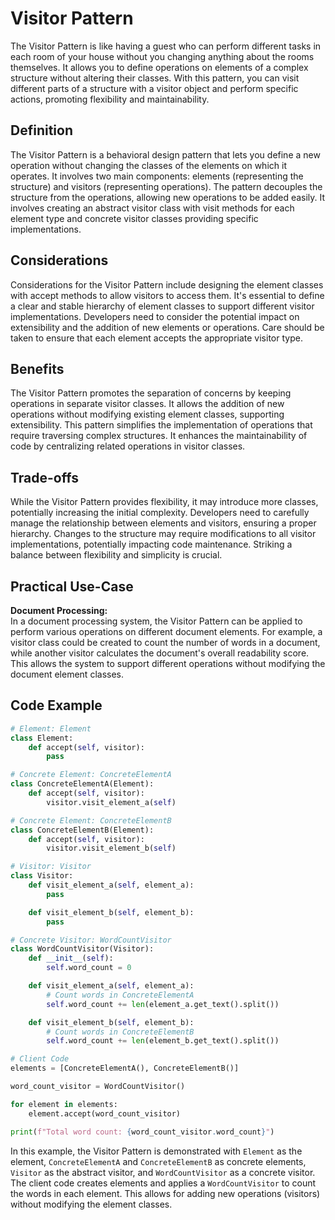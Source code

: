 # Visitor Pattern

The Visitor Pattern is like having a guest who can perform different tasks in each room of your house without you changing anything about the rooms themselves. It allows you to define operations on elements of a complex structure without altering their classes. With this pattern, you can visit different parts of a structure with a visitor object and perform specific actions, promoting flexibility and maintainability.

## Definition

The Visitor Pattern is a behavioral design pattern that lets you define a new operation without changing the classes of the elements on which it operates. It involves two main components: elements (representing the structure) and visitors (representing operations). The pattern decouples the structure from the operations, allowing new operations to be added easily. It involves creating an abstract visitor class with visit methods for each element type and concrete visitor classes providing specific implementations.

## Considerations

Considerations for the Visitor Pattern include designing the element classes with accept methods to allow visitors to access them. It's essential to define a clear and stable hierarchy of element classes to support different visitor implementations. Developers need to consider the potential impact on extensibility and the addition of new elements or operations. Care should be taken to ensure that each element accepts the appropriate visitor type.

## Benefits

The Visitor Pattern promotes the separation of concerns by keeping operations in separate visitor classes. It allows the addition of new operations without modifying existing element classes, supporting extensibility. This pattern simplifies the implementation of operations that require traversing complex structures. It enhances the maintainability of code by centralizing related operations in visitor classes.

## Trade-offs

While the Visitor Pattern provides flexibility, it may introduce more classes, potentially increasing the initial complexity. Developers need to carefully manage the relationship between elements and visitors, ensuring a proper hierarchy. Changes to the structure may require modifications to all visitor implementations, potentially impacting code maintenance. Striking a balance between flexibility and simplicity is crucial.

## Practical Use-Case

**Document Processing:**\
In a document processing system, the Visitor Pattern can be applied to perform various operations on different document elements. For example, a visitor class could be created to count the number of words in a document, while another visitor calculates the document's overall readability score. This allows the system to support different operations without modifying the document element classes.

## Code Example

```python
# Element: Element
class Element:
    def accept(self, visitor):
        pass

# Concrete Element: ConcreteElementA
class ConcreteElementA(Element):
    def accept(self, visitor):
        visitor.visit_element_a(self)

# Concrete Element: ConcreteElementB
class ConcreteElementB(Element):
    def accept(self, visitor):
        visitor.visit_element_b(self)

# Visitor: Visitor
class Visitor:
    def visit_element_a(self, element_a):
        pass

    def visit_element_b(self, element_b):
        pass

# Concrete Visitor: WordCountVisitor
class WordCountVisitor(Visitor):
    def __init__(self):
        self.word_count = 0

    def visit_element_a(self, element_a):
        # Count words in ConcreteElementA
        self.word_count += len(element_a.get_text().split())

    def visit_element_b(self, element_b):
        # Count words in ConcreteElementB
        self.word_count += len(element_b.get_text().split())

# Client Code
elements = [ConcreteElementA(), ConcreteElementB()]

word_count_visitor = WordCountVisitor()

for element in elements:
    element.accept(word_count_visitor)

print(f"Total word count: {word_count_visitor.word_count}")
```

In this example, the Visitor Pattern is demonstrated with `Element` as the element, `ConcreteElementA` and `ConcreteElementB` as concrete elements, `Visitor` as the abstract visitor, and `WordCountVisitor` as a concrete visitor. The client code creates elements and applies a `WordCountVisitor` to count the words in each element. This allows for adding new operations (visitors) without modifying the element classes.
